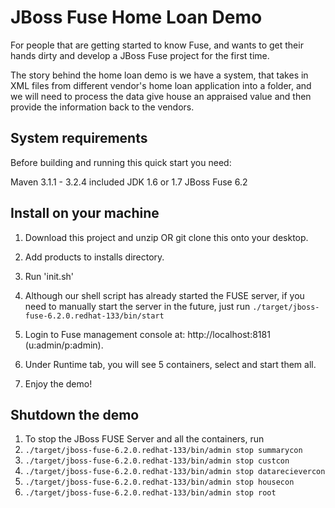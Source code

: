 JBoss Fuse Home Loan Demo
===========================================================
For people that are getting started to know Fuse, and wants to get their hands dirty and develop a JBoss Fuse project for the first time.

The story behind the home loan demo is we have a system, that takes in XML files from different vendor's home loan application into a folder, and we will need to process the data give house an appraised value and then provide the information back to the vendors. 

System requirements
-----------------------
Before building and running this quick start you need:

Maven 3.1.1 - 3.2.4 included
JDK 1.6 or 1.7
JBoss Fuse 6.2

Install on your machine
-----------------------
1. Download this project and unzip OR git clone this onto your desktop.

2. Add products to installs directory.

3. Run 'init.sh'

4. Although our shell script has already started the FUSE server, if you need to manually start the server in the future, just run `./target/jboss-fuse-6.2.0.redhat-133/bin/start`

5. Login to Fuse management console at:  http://localhost:8181    (u:admin/p:admin).

6. Under Runtime tab, you will see 5 containers, select and start them all.  

7. Enjoy the demo!


Shutdown the demo
-----------------------
1. To stop the JBoss FUSE Server and all the containers, run
  1. `./target/jboss-fuse-6.2.0.redhat-133/bin/admin stop summarycon`
  2. `./target/jboss-fuse-6.2.0.redhat-133/bin/admin stop custcon`
  3. `./target/jboss-fuse-6.2.0.redhat-133/bin/admin stop datarecievercon`
  4. `./target/jboss-fuse-6.2.0.redhat-133/bin/admin stop housecon`
  5. `./target/jboss-fuse-6.2.0.redhat-133/bin/admin stop root`
